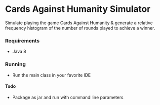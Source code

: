 # Cards Against Humanity Simulator
Simulate playing the game Cards Against Humanity & generate a relative frequency histogram of the number of rounds played to
achieve a winner.

### Requirements
* Java 8

### Running
* Run the main class in your favorite IDE


#### Todo
* Package as jar and run with command line parameters
